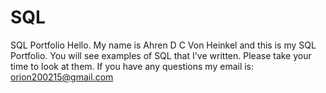 # SQL
SQL Portfolio
Hello. My name is Ahren D C Von Heinkel and this is my SQL Portfolio. You will see examples of SQL that I've written. Please take your time to look at them. If you have any questions my email is: orion200215@gmail.com
